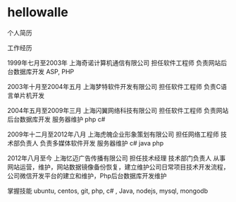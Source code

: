 hellowalle
==========

个人简历

工作经历

1999年七月至2003年 上海奇诺计算机通信有限公司 担任软件工程师 负责网站后台数据库开发 ASP, PHP


2003年十月至2004年五月 上海梦特软件开发有限公司 担任软件工程师 负责C语言单片机开发


2004年五月至2009年三月 上海闪翼网络科技有限公司 担任软件工程师 负责网站后台数据库开发 服务器维护 php c#


2009年十二月至2012年八月 上海虎魄企业形象策划有限公司 担任网络工程师 技术部负责人 负责多媒体软件开发 服务器维护 c# java php


2012年八月至今 上海忆迈广告传播有限公司 担任技术经理 技术部门负责人 从事网站运营，维护，网站数据镜像备份恢复，建立维护公司日常项目技术开发流程，公司微信开发平台的建立和维护，Php后台数据库开发维护


 
掌握技能
ubuntu, centos, git, php, c# , Java, nodejs, mysql, mongodb

 


